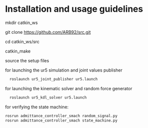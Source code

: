 # Installation and usage guidelines

mkdir catkin_ws

git clone https://github.com/ARB92/src.git

cd catkin_ws/src

catkin_make

source the setup files
 
for launching the ur5 simulation and joint values publisher
```bash
  roslaunch ur5_joint_publisher ur5.launch
  ```
 

 
for launching the kinematic solver and random force generator

```bash
  roslaunch ur5_kdl_solver ur5.launch
  ```
  


for verifying the state machine:

```bash
rosrun admittance_controller_smach random_signal.py
rosrun admittance_controller_smach state_machine.py
```
